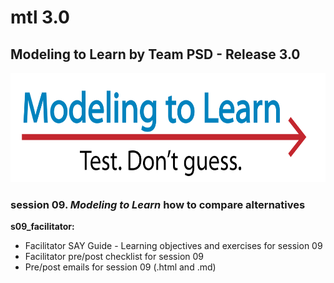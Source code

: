 # mtl 3.0

## Modeling to Learn by Team PSD - Release 3.0

<img src = "https://github.com/lzim/teampsd/blob/master/resources/logos/mtl_testdontguess_sm.png"
     height = "175" width = "650">

### session 09. *Modeling to Learn* how to **compare alternatives**

**s09_facilitator:**

- Facilitator SAY Guide - Learning objectives and exercises for session 09
- Facilitator pre/post checklist for session 09
- Pre/post emails for session 09 (.html and .md)
